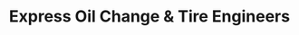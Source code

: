 ---
title: "Express Oil Change & Tire Engineers"
url: /jasper/express-oil-change-and-tire-engineers/
shop: tyres
---